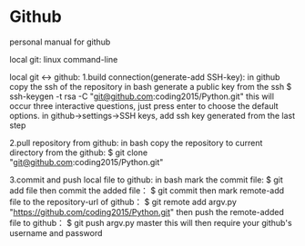 # Github
personal manual for github

local git: linux command-line

local git <-> github:
1.build connection(generate-add SSH-key):
    in github copy the ssh of the repository 
    in bash generate a public key from the ssh
        $ ssh-keygen -t rsa -C "git@github.com:coding2015/Python.git"
        this will occur three interactive questions, just press enter to choose the default options.
    in github->settings->SSH keys, add ssh key generated from the last step

2.pull repository from github:
    in bash copy the repository to current directory from the github:
        $ git clone "git@github.com:coding2015/Python.git"

3.commit and push local file to github:
    in bash mark the commit file:
        $ git add file 
    then commit the added file：
        $ git commit 
    then mark remote-add file to the repository-url of github：
        $ git remote add argv.py "https://github.com/coding2015/Python.git"
    then push the remote-added file to github：
        $ git push argv.py master
        this will then require your github's username and password
        

    
